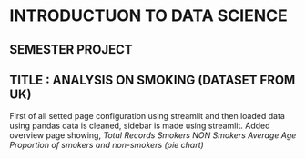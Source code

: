 # INTRODUCTUON TO DATA SCIENCE 
## SEMESTER PROJECT
## TITLE : ANALYSIS ON SMOKING (DATASET FROM UK)
First of all setted page configuration using streamlit and then loaded data using pandas 
data is cleaned, sidebar is made using streamlit. Added overview page showing,
*Total Records*
*Smokers*
*NON Smokers*
*Average Age* 
*Proportion of smokers and non-smokers (pie chart)*
